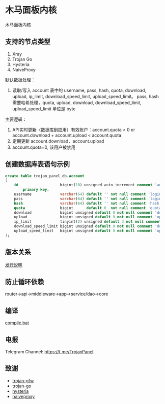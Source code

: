 # 木马面板内核

木马面板内核

## 支持的节点类型

1. Xray
2. Trojan Go
3. Hysteria
4. NaiveProxy

默认数据处理：

1. 读取/写入 account 表中的 username, pass, hash, quota, download, upload, ip_limit, download_speed_limit, upload_speed_limit。
   pass, hash 需要哈希处理，quota, upload, download, download_speed_limit, upload_speed_limit 单位是 byte

主要逻辑：

1. API实时更新（数据库到应用）有效账户：account.quota < 0 or account.download +
   account.upload < account.quota
2. 定期更新 account.download、account.upload
3. account.quota=0, 该用户被禁用

## 创建数据库表语句示例

```sql
create table trojan_panel_db.account
(
    id                   bigint(10) unsigned auto_increment comment 'auto increment primary key'
        primary key,
    username             varchar(64) default '' not null comment 'login username',
    pass                 varchar(64) default '' not null comment 'login password',
    hash                 varchar(64) default '' not null comment 'hash of pass',
    quota                bigint      default 0  not null comment 'quota unit/byte',
    download             bigint unsigned default 0 not null comment 'download unit/byte',
    upload               bigint unsigned default 0 not null comment 'upload unit/byte',
    ip_limit             tinyint(2) unsigned default 3 not null comment 'limit the number of IP devices',
    download_speed_limit bigint unsigned default 0 not null comment 'download speed limit unit/byte',
    upload_speed_limit   bigint unsigned default 0 not null comment 'upload speed limit unit/byte',
);
```

## 版本关系

[发行说明](https://github.com/trojanpanel/install-script/blob/main/README_ARCHIVE_ZH.md#%E5%8F%91%E8%A1%8C%E8%AF%B4%E6%98%8E)

## 防止循环依赖

router->api->middleware->app->service/dao->core

## 编译

[compile.bat](compile.bat)

## 电报

Telegram Channel: https://t.me/TrojanPanel

## 致谢

- [trojan-gfw](https://github.com/trojan-gfw/trojan)
- [trojan-go](https://github.com/p4gefau1t/trojan-go)
- [hysteria](https://github.com/HyNetwork/hysteria)
- [naiveproxy](https://github.com/klzgrad/naiveproxy)